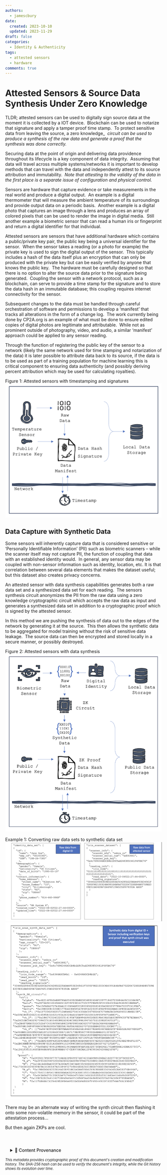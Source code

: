 ```yaml
---
authors:
  - jamescbury
date:
  created: 2023-10-10
  updated: 2023-11-29
draft: false
categories:
  - Identity & Authenticity
tags:
  - attested sensors
  - hardware
comments: true
---
```

# Attested Sensors & Source Data Synthesis Under Zero Knowledge

TLDR; attested sensors can be used to digitally sign source data at the moment it is collected by a IOT device.  Blockchain can be used to notarize that signature and apply a tamper proof time stamp.  To protect sensitive data from leaving the source, a zero knowledge_  _circuit can be used to produce a synthesis of the raw data and generate a proof that the synthesis was done correctly._

<!-- more -->

Securing data at the point of origin and delivering data providence throughout its lifecycle is a key component of data integrity.  Assuming that data will travel across multiple systems/networks it is important to develop methods that can travel with the data and independently attest to its source attribution and immutability.  _Note that attesting to the validity of the data in the first place is a separate issue of configuration and physical control._

Sensors are hardware that capture evidence or take measurements in the real world and produce a digital output.  An example is a digital thermometer that will measure the ambient temperature of its surroundings and provide output data on a periodic basis.  Another example is a digital photo that captures an image through a lens and produces an array of colored pixels that can be used to render the image in digital media.  Still another example a biometric sensor that can read a human iris or fingerprint and return a digital identifier for that individual.

Attested sensors are sensors that have additional hardware which contains a public/private key pair, the public key being a universal identifier for the sensor.  When the sensor takes a reading (or a photo for example) the private key is used to sign the digital output of the sensor.  This typically includes a hash of the data itself plus an encryption that can only be produced with the private key but can be easily verified by anyone that knows the public key.  The hardware must be carefully designed so that there is no option to alter the source data prior to the signature being generated.  Coupling the sensor with a network protocol, such as a blockchain, can serve to provide a time stamp for the signature and to store the data hash in an immutable database; this coupling requires internet connectivity for the sensor.

Subsequent changes to the data must be handled through careful orchestration of software and permissions to develop a ‘manifest’ that tracks all alterations in the form of a change log.  The work currently being done by CP2A.org is an example of what must be done to ensure edited copies of digital photos are legitimate and attributable.  While not as prominent outside of photography, video, and audio, a similar ‘manifest’ approach could be applied to any sensor reading.

Through the function of registering the public key of the sensor to a network (likely the same network used for time stamping and notarization of the data) it is later possible to attribute data back to its source, if the data is to be used as part of a training population for machine learning this is critical component to ensuring data authenticity (and possibly deriving percent attribution which may be used for calculating royalties).

Figure 1: Attested sensors with timestamping and signatures
![attested sensor timestamp](attested_sensors/AS_Timestamp.png)

## Data Capture with Synthetic Data

Some sensors will inherently capture data that is considered sensitive or ‘Personally Identifiable Information’ (PII) such as biometric scanners – while the scanner itself may not capture PII, the function of coupling that data with an established identity would.  In general, any sensor data may be coupled with non-sensor information such as identity, location, etc. It is that correlation between several data elements that makes the dataset useful; but this dataset also creates privacy concerns.

An attested sensor with data synthesis capabilities generates both a raw data set and a synthesized data set for each reading.  The sensors synthesis circuit anonymizes the PII from the raw data using a zero knowledge cryptographic circuit which accepts the raw data as input and generates a synthesized data set in addition to a cryptographic proof which is signed by the attested sensor.

In this method we are pushing the synthesis of data out to the edges of the network by generating it at the source.  This then allows the synthetic data to be aggregated for model training without the risk of sensitive data leakage.  The source data can then be encrypted and stored locally in a secure manner, or possibly destroyed.

Figure 2: Attested sensors with data synthesis
![attested sensors with data synthesis](attested_sensors/AS_Figure2.png)

Example 1: Converting raw data sets to synthetic data set
![example 1](attested_sensors/AS_Example1.png)
![example 2](attested_sensors/AS_Example2.png)

There may be an alternate way of writing the synth circuit then flashing it onto some non-volatile memory in the sensor, it could be part of the attestation process…

But then again ZKPs are cool.

<!-- BLOG_GIT_METADATA START -->

<div class="blog-git-metadata" style="margin-top: 2rem; padding-top: 1rem; border-top: 1px solid var(--md-default-fg-color--lightest);">
  <details style="background: var(--md-code-bg-color); padding: 0.5rem 1rem; border-radius: 0.2rem;">
    <summary style="cursor: pointer; font-weight: 500; color: var(--md-default-fg-color--light);">
      📝 Content Provenance
    </summary>
    <div style="margin-top: 1rem; font-size: 0.9em;">
      <p style="margin: 0.5rem 0;"><strong>Created:</strong> 2024-06-15</p>
      <p style="margin: 0.5rem 0;"><strong>Last Modified:</strong> 2025-09-19</p>
      <p style="margin: 0.5rem 0;"><strong>Total Revisions:</strong> 4</p>
      <p style="margin: 0.5rem 0;"><strong>File SHA-256:</strong> <code style="font-size: 0.85em;">66207b0fb54b7fae...</code></p>
      
      <div style="margin-top: 1rem;">
        <p style="margin: 0.5rem 0; font-weight: 500;">Recent Changes:</p>
        <table style="width: 100%; font-size: 0.85em; margin-top: 0.5rem;">
          <thead>
            <tr style="border-bottom: 1px solid var(--md-default-fg-color--lightest);">
              <th style="text-align: left; padding: 0.25rem;">Date</th>
              <th style="text-align: left; padding: 0.25rem;">Author</th>
              <th style="text-align: left; padding: 0.25rem;">Change</th>
            </tr>
          </thead>
          <tbody>
            <tr>
              <td style="padding: 0.25rem;">2025-09-19</td>
              <td style="padding: 0.25rem;">James Canterbury</td>
              <td style="padding: 0.25rem;">Enhanced landing page - added consistent catego...</td>
            </tr>
            <tr>
              <td style="padding: 0.25rem;">2025-09-19</td>
              <td style="padding: 0.25rem;">James Canterbury</td>
              <td style="padding: 0.25rem;">Added the github "Content Provenance" onto each...</td>
            </tr>
            <tr>
              <td style="padding: 0.25rem;">2024-06-15</td>
              <td style="padding: 0.25rem;">James Canterbury</td>
              <td style="padding: 0.25rem;">fixed tags</td>
            </tr>
          </tbody>
        </table>
      </div>
      
      <p style="margin-top: 1rem; margin-bottom: 0;">
        <a href="https://github.com/zeroth-tech/blogs/blob/d8b1cb6671276034987e8ed4c379922236f926e8/docs/posts/attested_sensors.md" target="_blank" style="color: var(--md-primary-fg-color); text-decoration: none;">
          View Full History on GitHub →
        </a>
      </p>
    </div>
  </details>
  
  <div style="margin-top: 0.5rem; font-size: 0.8em; color: var(--md-default-fg-color--lighter);">
    <p style="margin: 0;">
      <em>This metadata provides cryptographic proof of this document's creation and modification history. 
      The SHA-256 hash can be used to verify the document's integrity, while the Git history shows its evolution over time.</em>
    </p>
  </div>
</div>

<!-- BLOG_GIT_METADATA END -->

